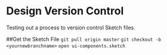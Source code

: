 # Design Version Control
Testing out a process to version control Sketch files.

##Get the Sketch File
`git pull origin master`
`git checkout -b <yournewbranchname>`
`open ui-components.sketch`

